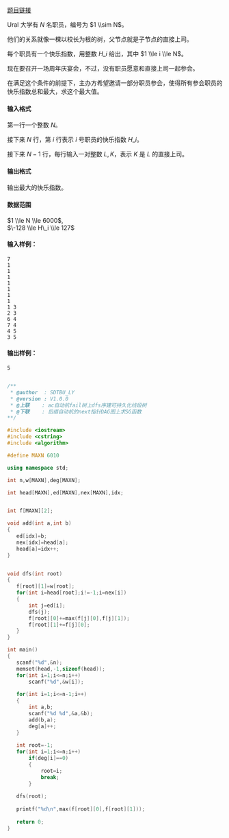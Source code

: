[题目链接](https://www.acwing.com/problem/content/description/287/)

Ural 大学有 $N$ 名职员，编号为 $1 \\sim N$。

他们的关系就像一棵以校长为根的树，父节点就是子节点的直接上司。

每个职员有一个快乐指数，用整数 $H\_i$ 给出，其中 $1 \\le i \\le N$。

现在要召开一场周年庆宴会，不过，没有职员愿意和直接上司一起参会。

在满足这个条件的前提下，主办方希望邀请一部分职员参会，使得所有参会职员的快乐指数总和最大，求这个最大值。

#### 输入格式

第一行一个整数 $N$。

接下来 $N$ 行，第 $i$ 行表示 $i$ 号职员的快乐指数 $H\_i$。

接下来 $N-1$ 行，每行输入一对整数 $L, K$，表示 $K$ 是 $L$ 的直接上司。

#### 输出格式

输出最大的快乐指数。

#### 数据范围

$1 \\le N \\le 6000$,  
$\-128 \\le H\_i \\le 127$

#### 输入样例：

    7
    1
    1
    1
    1
    1
    1
    1
    1 3
    2 3
    6 4
    7 4
    4 5
    3 5
    

#### 输出样例：

    5
    
    
 ```cpp

/**
  * @author  : SDTBU_LY
  * @version : V1.0.0
  * @上联    : ac自动机fail树上dfs序建可持久化线段树
  * @下联    : 后缀自动机的next指针DAG图上求SG函数
**/

#include <iostream>
#include <cstring>
#include <algorithm>

#define MAXN 6010

using namespace std;

int n,w[MAXN],deg[MAXN];

int head[MAXN],ed[MAXN],nex[MAXN],idx;


int f[MAXN][2];

void add(int a,int b)
{
    ed[idx]=b;
    nex[idx]=head[a];
    head[a]=idx++;
}


void dfs(int root)
{
    f[root][1]=w[root];
    for(int i=head[root];i!=-1;i=nex[i])
    {
        int j=ed[i];
        dfs(j);
        f[root][0]+=max(f[j][0],f[j][1]);
        f[root][1]+=f[j][0];
    }
}

int main()
{
    scanf("%d",&n);
    memset(head,-1,sizeof(head));
    for(int i=1;i<=n;i++)
        scanf("%d",&w[i]);
    
    for(int i=1;i<=n-1;i++)
    {
        int a,b;
        scanf("%d %d",&a,&b);
        add(b,a);
        deg[a]++;
    }
    
    int root=-1;
    for(int i=1;i<=n;i++)
        if(deg[i]==0)
        {
            root=i;
            break;
        }
    
    dfs(root);
    
    printf("%d\n",max(f[root][0],f[root][1]));
    
    return 0;
}


```
